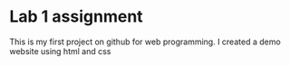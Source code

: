 # Lab 1 assignment

This is my first project on github for web programming. I created a demo website using html and css
